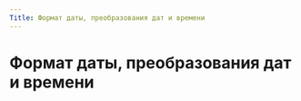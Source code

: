 ```yaml
---
Title: Формат даты, преобразования дат и времени
---
```



Формат даты, преобразования дат и времени
=========================================

<!-- TOC -->
